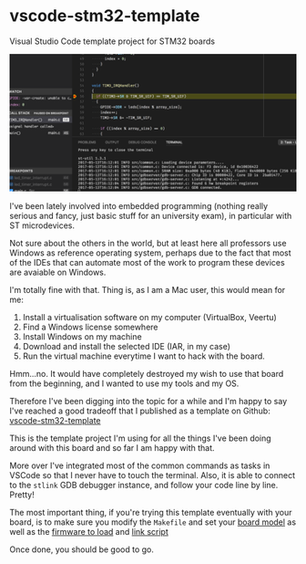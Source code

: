 # vscode-stm32-template
Visual Studio Code template project for STM32 boards

![image](image.png)

I've been lately involved into embedded programming (nothing really serious
and fancy, just basic stuff for an university exam), in particular with ST
microdevices.

Not sure about the others in the world, but at least here all professors use
Windows as reference operating system, perhaps due to the fact that most of the
IDEs that can automate most of the work to program these devices are avaiable on
Windows.

I'm totally fine with that. Thing is, as I am a Mac user, this would mean for me:

1. Install a virtualisation software on my computer (VirtualBox, Veertu)
2. Find a Windows license somewhere
3. Install Windows on my machine
4. Download and install the selected IDE (IAR, in my case)
5. Run the virtual machine everytime I want to hack with the board.

Hmm...no. It would have completely destroyed my wish to use that board from
the beginning, and I wanted to use my tools and my OS.

Therefore I've been digging into the topic for a while and I'm happy to say
I've reached a good tradeoff that I published as a template on Github:
[vscode-stm32-template](https://github.com/XVincentX/vscode-stm32-template)

This is the template project I'm using for all the things I've been doing
around with this board and so far I am happy with that.

More over I've integrated most of the common commands as tasks in VSCode so
that I never have to touch the terminal. Also, it is able to connect to the
`stlink` GDB debugger instance, and follow your code line by line. Pretty!

The most important thing, if you're trying this template eventually with your
board, is to make sure you modify the `Makefile` and set your [board model](https://github.com/XVincentX/vscode-stm32-template/blob/master/Makefile#L101) as
well as the [firmware to load](https://github.com/XVincentX/vscode-stm32-template/blob/master/Makefile#L56)
and [link script](https://github.com/XVincentX/vscode-stm32-template/blob/master/Makefile#L134)

Once done, you should be good to go.
